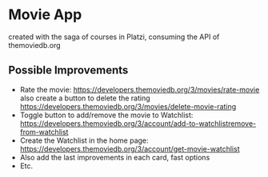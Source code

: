 # Movie App

created with the saga of courses in Platzi, consuming the API of themoviedb.org

## Possible Improvements

- Rate the movie: https://developers.themoviedb.org/3/movies/rate-movie also create a button to delete the rating https://developers.themoviedb.org/3/movies/delete-movie-rating
- Toggle button to add/remove the movie to Watchlist: https://developers.themoviedb.org/3/account/add-to-watchlistremove-from-watchlist
- Create the Watchlist in the home page: https://developers.themoviedb.org/3/account/get-movie-watchlist
- Also add the last improvements in each card, fast options
- Etc.